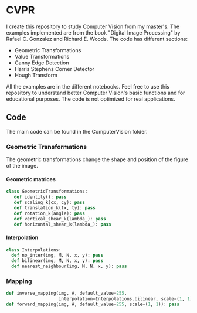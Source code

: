 # CVPR

I create this repository to study Computer Vision from my master's. The examples implemented are from the book "Digital Image Processing" by Rafael C. Gonzalez and Richard E. Woods. The code has different sections:

- Geometric Transformations
- Value Transformations
- Canny Edge Detection
- Harris Stephens Corner Detector
- Hough Transform

All the examples are in the different notebooks. Feel free to use this repository to understand better Computer Vision's basic functions and for educational purposes. The code is not optimized for real applications.

## Code

The main code can be found in the ComputerVision folder.

### Geometric Transformations

The geometric transformations change the shape and position of the figure of the image.

#### Geometric matrices

``` python
class GeometricTransformations:
   def identity(): pass
   def scaling_k(cx, cy): pass
   def translation_k(tx, ty): pass
   def rotation_k(angle): pass
   def vertical_shear_k(lambda_): pass
   def horizontal_shear_k(lambda_): pass
````
 
 #### Interpolation 

``` python
class Interpolations:
  def no_inter(img, M, N, x, y): pass 
  def bilinear(img, M, N, x, y): pass
  def nearest_neighbour(img, M, N, x, y): pass
````

### Mapping

``` python
def inverse_mapping(img, A, default_value=255,
                    interpolation=Interpolations.bilinear, scale=(1, 1)): pass
def forward_mapping(img, A, default_value=255, scale=(1, 1)): pass
```
